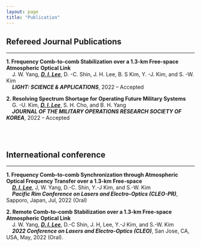 ```yaml
---
layout: page
title: "Publication"
---
```


## Refereed Journal Publications
<hr/>

**1. Frequency Comb-to-comb Stabilization over a 1.3-km Free-space Atmospheric Optical Link**<br/>
&nbsp;&nbsp;&nbsp;&nbsp;J. W. Yang, **_<u>D. I. Lee</u>_**, D. -C. Shin, J. H. Lee, B. S Kim, Y. -J. Kim, and S. -W. Kim<br/>
&nbsp;&nbsp;&nbsp;&nbsp;**_LIGHT: SCIENCE & APPLICATIONS_**, 2022 – Accepted

**2. Resolving Spectrum Shortage for Operating Future Military Systems**<br/>
&nbsp;&nbsp;&nbsp;&nbsp;G. -U. Kim, **_<u>D. I. Lee</u>_**, S. H. Cho, and B. H. Yang<br/>
&nbsp;&nbsp;&nbsp;&nbsp;**_JOURNAL OF THE MILITARY OPERATIONS RESEARCH SOCIETY OF KOREA_**, 2022 – Accepted

<br/><br/>


## Interneational conference
<hr/>

**1. Frequency Comb-to-comb Synchronization through Atmospheric Optical Frequency Transfer over a 1.3-km Free-space**<br/>
&nbsp;&nbsp;&nbsp;&nbsp;**_<u>D. I. Lee</u>_**, J, W. Yang, D.-C. Shin, Y.-J Kim, and S.-W. Kim<br/>
&nbsp;&nbsp;&nbsp;&nbsp;**_Pacific Rim Conference on Lasers and Electro-Optics (CLEO-PR)_**, Sapporo, Japan, Jul, 2022 (Oral)

**2. Remote Comb-to-comb Stabilization over a 1.3-km Free-space Atmospheric Optical Link**<br/>
&nbsp;&nbsp;&nbsp;&nbsp;J. W. Yang, **_<u>D. I. Lee</u>_**, D.-C Shin, J. H, Lee, Y.-J Kim, and S.-W. Kim<br/>
&nbsp;&nbsp;&nbsp;&nbsp;**_2022 Conference on Lasers and Electro-Optics (CLEO)_**, San Jose, CA, USA, May, 2022 (Oral).
